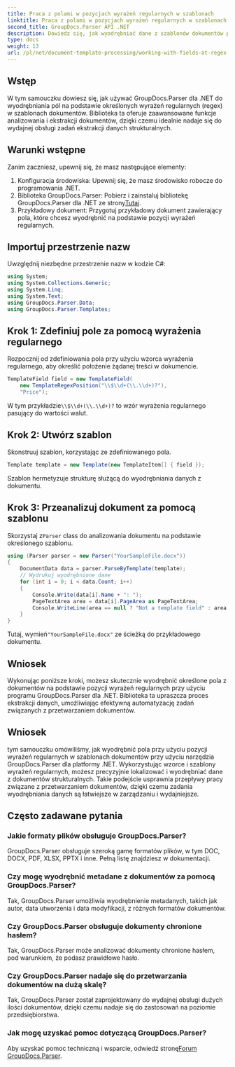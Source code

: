```yaml
---
title: Praca z polami w pozycjach wyrażeń regularnych w szablonach
linktitle: Praca z polami w pozycjach wyrażeń regularnych w szablonach
second_title: GroupDocs.Parser API .NET
description: Dowiedz się, jak wyodrębniać dane z szablonów dokumentów przy użyciu pozycji wyrażeń regularnych za pomocą GroupDocs.Parser dla platformy .NET. Efektywnie automatyzuj zadania ekstrakcji danych.
type: docs
weight: 13
url: /pl/net/document-template-processing/working-with-fields-at-regex-positions-in-templates/
---
```

## Wstęp
W tym samouczku dowiesz się, jak używać GroupDocs.Parser dla .NET do wyodrębniania pól na podstawie określonych wyrażeń regularnych (regex) w szablonach dokumentów. Biblioteka ta oferuje zaawansowane funkcje analizowania i ekstrakcji dokumentów, dzięki czemu idealnie nadaje się do wydajnej obsługi zadań ekstrakcji danych strukturalnych.
## Warunki wstępne
Zanim zaczniesz, upewnij się, że masz następujące elementy:
1. Konfiguracja środowiska: Upewnij się, że masz środowisko robocze do programowania .NET.
2.  Biblioteka GroupDocs.Parser: Pobierz i zainstaluj bibliotekę GroupDocs.Parser dla .NET ze strony[Tutaj](https://releases.groupdocs.com/parser/net/).
3. Przykładowy dokument: Przygotuj przykładowy dokument zawierający pola, które chcesz wyodrębnić na podstawie pozycji wyrażeń regularnych.

## Importuj przestrzenie nazw
Uwzględnij niezbędne przestrzenie nazw w kodzie C#:
```csharp
using System;
using System.Collections.Generic;
using System.Linq;
using System.Text;
using GroupDocs.Parser.Data;
using GroupDocs.Parser.Templates;
```
## Krok 1: Zdefiniuj pole za pomocą wyrażenia regularnego
Rozpocznij od zdefiniowania pola przy użyciu wzorca wyrażenia regularnego, aby określić położenie żądanej treści w dokumencie.
```csharp
TemplateField field = new TemplateField(
    new TemplateRegexPosition("\\$\\d+(\\.\\d+)?"),
    "Price");
```
 W tym przykładzie`\\$\\d+(\\.\\d+)?` to wzór wyrażenia regularnego pasujący do wartości walut.
## Krok 2: Utwórz szablon
Skonstruuj szablon, korzystając ze zdefiniowanego pola.
```csharp
Template template = new Template(new TemplateItem[] { field });
```
Szablon hermetyzuje strukturę służącą do wyodrębniania danych z dokumentu.
## Krok 3: Przeanalizuj dokument za pomocą szablonu
 Skorzystaj z`Parser` class do analizowania dokumentu na podstawie określonego szablonu.
```csharp
using (Parser parser = new Parser("YourSampleFile.docx"))
{
    DocumentData data = parser.ParseByTemplate(template);
    // Wydrukuj wyodrębnione dane
    for (int i = 0; i < data.Count; i++)
    {
        Console.Write(data[i].Name + ": ");
        PageTextArea area = data[i].PageArea as PageTextArea;
        Console.WriteLine(area == null ? "Not a template field" : area.Text);
    }
}
```
 Tutaj, wymień`"YourSampleFile.docx"` ze ścieżką do przykładowego dokumentu.

## Wniosek
Wykonując poniższe kroki, możesz skutecznie wyodrębnić określone pola z dokumentów na podstawie pozycji wyrażeń regularnych przy użyciu programu GroupDocs.Parser dla .NET. Biblioteka ta upraszcza proces ekstrakcji danych, umożliwiając efektywną automatyzację zadań związanych z przetwarzaniem dokumentów.

## Wniosek
tym samouczku omówiliśmy, jak wyodrębnić pola przy użyciu pozycji wyrażeń regularnych w szablonach dokumentów przy użyciu narzędzia GroupDocs.Parser dla platformy .NET. Wykorzystując wzorce i szablony wyrażeń regularnych, możesz precyzyjnie lokalizować i wyodrębniać dane z dokumentów strukturalnych. Takie podejście usprawnia przepływy pracy związane z przetwarzaniem dokumentów, dzięki czemu zadania wyodrębniania danych są łatwiejsze w zarządzaniu i wydajniejsze.

## Często zadawane pytania
### Jakie formaty plików obsługuje GroupDocs.Parser?
GroupDocs.Parser obsługuje szeroką gamę formatów plików, w tym DOC, DOCX, PDF, XLSX, PPTX i inne. Pełną listę znajdziesz w dokumentacji.
### Czy mogę wyodrębnić metadane z dokumentów za pomocą GroupDocs.Parser?
Tak, GroupDocs.Parser umożliwia wyodrębnienie metadanych, takich jak autor, data utworzenia i data modyfikacji, z różnych formatów dokumentów.
### Czy GroupDocs.Parser obsługuje dokumenty chronione hasłem?
Tak, GroupDocs.Parser może analizować dokumenty chronione hasłem, pod warunkiem, że podasz prawidłowe hasło.
### Czy GroupDocs.Parser nadaje się do przetwarzania dokumentów na dużą skalę?
Tak, GroupDocs.Parser został zaprojektowany do wydajnej obsługi dużych ilości dokumentów, dzięki czemu nadaje się do zastosowań na poziomie przedsiębiorstwa.
### Jak mogę uzyskać pomoc dotyczącą GroupDocs.Parser?
 Aby uzyskać pomoc techniczną i wsparcie, odwiedź stronę[Forum GroupDocs.Parser](https://forum.groupdocs.com/c/parser/17).